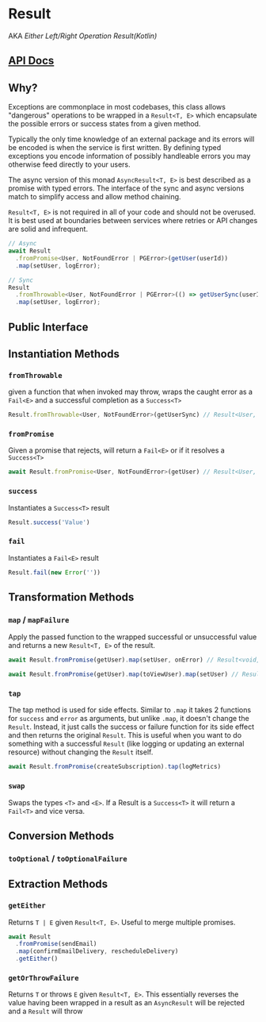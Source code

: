 # Result

AKA _Either_ _Left/Right_ _Operation_ _Result(Kotlin)_

## [API Docs](tsdoc/classes/_result_result_.result)

## Why?

Exceptions are commonplace in most codebases, this class allows "dangerous"
operations to be wrapped in a `Result<T, E>` which encapsulate the possible
errors or success states from a given method.

Typically the only time knowledge of an external package and its errors will be
encoded is when the service is first written. By defining typed exceptions you
encode information of possibly handleable errors you may otherwise feed
directly to your users.

The async version of this monad `AsyncResult<T, E>` is best described as a
promise with typed errors. The interface of the sync and async versions match
to simplify access and allow method chaining.

`Result<T, E>` is not required in all of your code and should not be overused.
It is best used at boundaries between services where retries or API changes are
solid and infrequent.

```js
// Async
await Result
  .fromPromise<User, NotFoundError | PGError>(getUser(userId))
  .map(setUser, logError);

// Sync
Result
  .fromThrowable<User, NotFoundError | PGError>(() => getUserSync(userId))
  .map(setUser, logError);
```


## Public Interface

## Instantiation Methods

### `fromThrowable`

given a function that when invoked may throw, wraps the caught error as a
`Fail<E>` and a successful completion as a `Success<T>`

```js
Result.fromThrowable<User, NotFoundError>(getUserSync) // Result<User, NotFoundError>
```

### `fromPromise`

Given a promise that rejects, will return a `Fail<E>` or if it resolves a `Success<T>`

```js
await Result.fromPromise<User, NotFoundError>(getUser) // Result<User, NotFoundError>
```

### `success`

Instantiates a `Success<T>` result

```js
Result.success('Value')
```

### `fail`

Instantiates a `Fail<E>` result

```js
Result.fail(new Error(''))
```

## Transformation Methods

### `map` / `mapFailure`

Apply the passed function to the wrapped successful or unsuccessful value and
returns a new `Result<T, E>` of the result.

```js
await Result.fromPromise(getUser).map(setUser, onError) // Result<void, void>

await Result.fromPromise(getUser).map(toViewUser).map(setUser) // Result<void, E>
```

### `tap`

The tap method is used for side effects. Similar to `.map` it takes 2 functions for `success` and `error` as arguments, but unlike `.map`, it doesn't change the `Result`. Instead, it just calls the success or failure function for its side effect and then returns the original `Result`. This is useful when you want to do something with a successful `Result` (like logging or updating an external resource) without changing the `Result` itself.

```js
await Result.fromPromise(createSubscription).tap(logMetrics)
```

### `swap`

Swaps the types `<T>` and `<E>`. If a Result is a `Success<T>` it will return a
`Fail<T>` and vice versa.

## Conversion Methods

### `toOptional` / `toOptionalFailure`

## Extraction Methods

### `getEither`

Returns `T | E` given `Result<T, E>`. Useful to merge multiple promises.

```js
await Result
  .fromPromise(sendEmail)
  .map(confirmEmailDelivery, rescheduleDelivery)
  .getEither()
```

### `getOrThrowFailure`

Returns `T` or throws `E` given `Result<T, E>`. This essentially reverses the
value having been wrapped in a result as an `AsyncResult` will be rejected and a `Result` will throw

